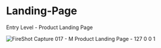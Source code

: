 # Landing-Page
Entry Level - Product Landing Page

![FireShot Capture 017 - M Product Landing Page - 127 0 0 1](https://user-images.githubusercontent.com/121855406/214605260-09192595-04fc-4353-afb7-3026839c0200.png)

